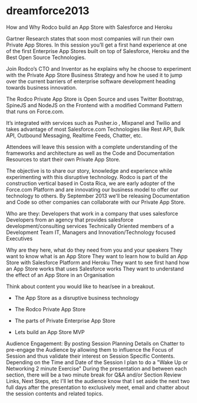 dreamforce2013
==============

How and Why Rodco build an App Store with Salesforce and Heroku

Gartner Research states that soon most companies will run their own Private App Stores. In this session you’ll get a first hand experience at one of the first Enterprise App Stores built on top of Salesforce, Heroku and the Best Open Source Technologies. 

Join Rodco’s CTO and Inventor as he explains why he choose to experiment with the Private App Store Business Strategy and how he used it to jump over the current barriers of enterprise software development heading towards business innovation. 

The Rodco Private App Store is Open Source and uses Twitter Bootstrap, SpineJS and NodeJS on the Frontend with a modified Command Pattern that runs on Force.com. 

It’s integrated with services such as Pusher.io , Mixpanel and Twilio and takes advantage of most Salesforce.com Technologies like Rest API, Bulk API, Outbound Messaging, Realtime Feeds, Chatter, etc. 

Attendees will leave this session with a complete understanding of the frameworks and architecture as well as the Code and Documentation Resources to start their own Private App Store.

The objective is to share our story, knowledge and experience while experimenting with this disruptive technology. Rodco is part of the construction vertical based in Costa Rica, we are early adopter of the Force.com Platform and are innovating our business model to offer our technology to others. By September 2013 we'll be releasing Documentation and Code so other companies can collaborate with our Private App Store. 


Who are they:
 Developers that work in a company that uses salesforce 
 Developers from an agency that provides salesforce development/consulting services
 Technically Oriented members of a Development Team
 IT, Managers and Innovation/Technology focused Executives

Why are they here, what do they need from you and your speakers
 They want to know what is an App Store
 They want to learn how to build an App Store with Salesforce Platform and Heroku
 They want to see first hand how an App Store works that uses Salesforce works
 They want to understand the effect of an App Store in an Organisation

Think about content you would like to hear/see in a breakout.

- The App Store as a disruptive business technology

- The Rodco Private App Store

- The parts of Private Enterprise App Store

- Lets build an App Store MVP

Audience Engagement:
 By posting Session Planning Details on Chatter to pre-engage the Audience by allowing them to influence the Focus of Session and thus validate their interest on Session Specific Contents.
 Depending on the Time and Date of the Session I plan to do a "Wake Up or Networking 2 minute Exercise"
 During the presentation and between each section, there will be a two minute break for Q&A and/or Section Review Links, Next Steps, etc
 I'll let the audience know that I set aside the next two full days after the presentation to exclusively meet, email and chatter about the session contents and related topics.
 
 
 



